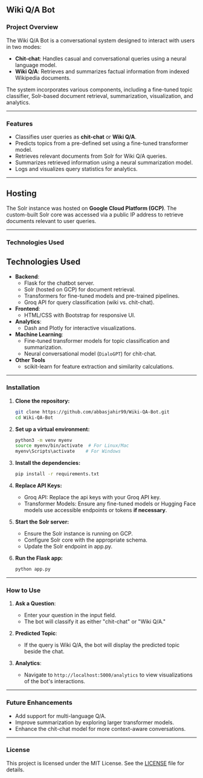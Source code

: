 ## **Wiki Q/A Bot**

### **Project Overview**
The Wiki Q/A Bot is a conversational system designed to interact with users in two modes:
- **Chit-chat**: Handles casual and conversational queries using a neural language model.
- **Wiki Q/A**: Retrieves and summarizes factual information from indexed Wikipedia documents.

The system incorporates various components, including a fine-tuned topic classifier, Solr-based document retrieval, summarization, visualization, and analytics.

---

### **Features**
- Classifies user queries as **chit-chat** or **Wiki Q/A**.
- Predicts topics from a pre-defined set using a fine-tuned transformer model.
- Retrieves relevant documents from Solr for Wiki Q/A queries.
- Summarizes retrieved information using a neural summarization model.
- Logs and visualizes query statistics for analytics.

---

## Hosting

The Solr instance was hosted on **Google Cloud Platform (GCP)**. The custom-built Solr core was accessed via a public IP address to retrieve documents relevant to user queries.

---

### **Technologies Used**
## Technologies Used

- **Backend**:
  - Flask for the chatbot server.
  - Solr (hosted on GCP) for document retrieval.
  - Transformers for fine-tuned models and pre-trained pipelines.
  - Groq API for query classification (wiki vs. chit-chat).
- **Frontend**:
  - HTML/CSS with Bootstrap for responsive UI.
- **Analytics**:
  - Dash and Plotly for interactive visualizations.
- **Machine Learning**:
  - Fine-tuned transformer models for topic classification and summarization.
  - Neural conversational model (`DialoGPT`) for chit-chat.
- **Other Tools**
  - scikit-learn for feature extraction and similarity calculations.


---

### **Installation**
1. **Clone the repository:**
   ```bash
   git clone https://github.com/abbasjahir99/Wiki-QA-Bot.git
   cd Wiki-QA-Bot
   ```

2. **Set up a virtual environment:**
   ```bash
   python3 -m venv myenv
   source myenv/bin/activate  # For Linux/Mac
   myenv\Scripts\activate    # For Windows
   ```

3. **Install the dependencies:**
   ```bash
   pip install -r requirements.txt
   ```
4. **Replace API Keys:**
   - Groq API: Replace the api keys with your Groq API key.
   - Transformer Models: Ensure any fine-tuned models or Hugging Face models use accessible endpoints or tokens **if necessary**.

5. **Start the Solr server:**
   - Ensure the Solr instance is running on GCP.
   - Configure Solr core with the appropriate schema.
   - Update the Solr endpoint in app.py.

6. **Run the Flask app:**
   ```bash
   python app.py
   ```
---

### **How to Use**
1. **Ask a Question**:
   - Enter your question in the input field.
   - The bot will classify it as either "chit-chat" or "Wiki Q/A."

2. **Predicted Topic**:
   - If the query is Wiki Q/A, the bot will display the predicted topic beside the chat.

3. **Analytics**:
   - Navigate to `http://localhost:5000/analytics` to view visualizations of the bot's interactions.

---

### **Future Enhancements**
- Add support for multi-language Q/A.
- Improve summarization by exploring larger transformer models.
- Enhance the chit-chat model for more context-aware conversations.

---

### **License**
This project is licensed under the MIT License. See the [LICENSE](LICENSE) file for details.
